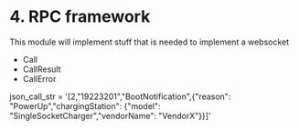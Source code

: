 # 4. RPC framework

This module will implement stuff that is needed to implement a websocket

- Call
- CallResult
- CallError

json_call_str = '[2,"19223201","BootNotification",{"reason": "PowerUp","chargingStation": {"model": "SingleSocketCharger","vendorName": "VendorX"}}]'
